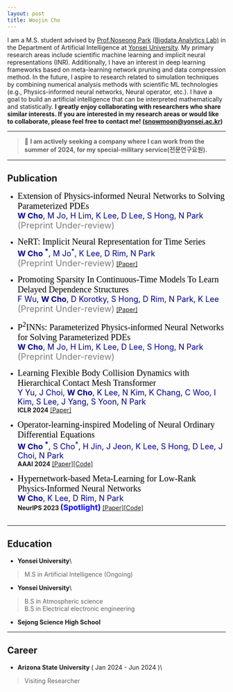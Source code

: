 ```yaml
---
layout: post
title: Woojin Cho
---
```


I am a M.S. student advised by [Prof.Noseong Park](https://sites.google.com/view/noseong)  [(Bigdata Analytics Lab)](https://sites.google.com/view/npark/home) in the Department of Artificial Intelligence at [Yonsei University](https://www.yonsei.ac.kr/en_sc/). My primary research areas include scientific machine learning and implicit neural representations (INR). Additionally, I have an interest in deep learning frameworks based on meta-learning network pruning and data compression method. In the future, I aspire to research related to simulation techniques by combining numerical analysis methods with scientific ML technologies (e.g., Physics-informed neural networks, Neural operator, etc.). I have a goal to build an artificial intelligence that can be interpreted mathematically and statistically. 
**I greatly enjoy collaborating with researchers who share similar interests. If you are interested in my research areas or would like to collaborate, please feel free to contact me! ([snowmoon@yonsei.ac.kr](mailto:snowmoon@yonsei.ac.kr))**

-------------------------------------------------------------------------------------------

> 📎 **I am actively seeking a company where I can work from the summer of 2024, for my special-military service(전문연구요원).**


-------------------------------------------------------------------------------------------

## Publication
* <span style="font-family:'Times New Roman'; font-size: 20px; color: black"> Extension of Physics-informed Neural Networks to Solving Parameterized PDEs</span>\
<span style="font-size: 18px; color: darkblue">**W Cho**, M Jo, H Lim, K Lee, D Lee, S Hong, N Park</span> \
<span style="font-size: 20px; color: gray">(Preprint Under-review)</span>

* <span style="font-family:'Times New Roman'; font-size: 20px; color: black"> NeRT: Implicit Neural Representation for Time Series</span>\
<span style="font-size: 18px; color: darkblue">**W Cho <sup>*</sup>**, M Jo<sup>*</sup>, K Lee, D Rim, N Park</span> \
<span style="font-size: 20px; color: gray">(Preprint Under-review)</span> [[Paper]](https://openreview.net/pdf?id=FpElWzxzu4)

* <span style="font-family:'Times New Roman'; font-size: 20px; color: black"> Promoting Sparsity In Continuous-Time Models To Learn Delayed Dependence Structures</span>\
<span style="font-size: 18px; color: darkblue">F Wu, **W Cho**, D Korotky, S Hong, D Rim, N Park, K Lee</span> \
<span style="font-size: 20px; color: gray">(Preprint Under-review)</span> [[Paper]](https://openreview.net/pdf?id=2pAdYVCbU9)

* <span style="font-family:'Times New Roman'; font-size: 20px; color: black"> P<sup>2</sup>INNs: Parameterized Physics-informed Neural Networks for Solving Parameterized PDEs</span>\
<span style="font-size: 18px; color: darkblue">**W Cho**, M Jo, H Lim, K Lee, D Lee, S Hong, N Park</span> \
<span style="font-size: 20px; color: gray">(Preprint Under-review)</span>

* <span style="font-family:'Times New Roman'; font-size: 20px; color: black"> Learning Flexible Body Collision Dynamics with Hierarchical Contact Mesh Transformer</span>\
<span style="font-size: 18px; color: darkblue">Y Yu, J Choi, **W Cho**, K Lee, N Kim, K Chang, C Woo, I Kim, S Lee, J Yang, S Yoon, N Park</span> \
**ICLR 2024** [[Paper]](https://arxiv.org/abs/2312.12467)

* <span style="font-family:'Times New Roman'; font-size: 20px; color: black"> Operator-learning-inspired Modeling of Neural Ordinary Differential Equations</span>\
<span style="font-size: 18px; color: darkblue">**W Cho <sup>*</sup>**, S Cho<sup>*</sup>, H Jin, J Jeon, K Lee, S Hong, D Lee, J Choi, N Park</span> \
**AAAI 2024** [[Paper]](https://arxiv.org/abs/2312.10274)[[Code]](https://github.com/WooJin-Cho/BFNO-NODE)

* <span style="font-family:'Times New Roman'; font-size: 20px; color: black"> Hypernetwork-based Meta-Learning for Low-Rank Physics-Informed Neural Networks</span>\
<span style="font-size: 18px; color: darkblue">**W Cho**, K Lee, D Rim, N Park</span> \
**NeurIPS 2023 <span style="font-size: 18px; color: blue">(Spotlight)</span>** [[Paper]](https://arxiv.org/abs/2310.09528)[[Code]](https://github.com/WooJin-Cho/Hyper-LR-PINN)  
&nbsp;
&nbsp;

-------------------------------------------------------------------------------------------

## Education

* **Yonsei University**\
> M.S in Artificial Intelligence (Ongoing)

* **Yonsei University**\
>B.S in Atmospheric science\
>B.S in Electrical electronic engineering

* **Sejong Science High School**

-------------------------------------------------------------------------------------------

## Career
* **Arizona State University** ( Jan 2024 - Jun 2024 )\
> Visiting Researcher
